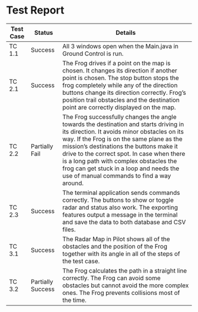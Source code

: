 # Test Report

| Test Case | Status            | Details                                                                                                                                                                                                                 |
|-----------|-------------------|-------------------------------------------------------------------------------------------------------------------------------------------------------------------------------------------------------------------------|
| TC 1.1    | Success           | All 3 windows open when the Main.java in Ground Control is run.                                                                                                                                                          |
| TC 2.1    | Success           | The Frog drives if a point on the map is chosen. It changes its direction if another point is chosen. The stop button stops the frog completely while any of the direction buttons change its direction correctly. Frog’s position trail obstacles and the destination point are correctly displayed on the map. |
| TC 2.2    | Partially Fail    | The Frog successfully changes the angle towards the destination and starts driving in its direction. It avoids minor obstacles on its way. If the Frog is on the same plane as the mission’s destinations the buttons make it drive to the correct spot. In case when there is a long path with complex obstacles the frog can get stuck in a loop and needs the use of manual commands to find a way around. |
| TC 2.3    | Success           | The terminal application sends commands correctly. The buttons to show or toggle radar and status also work. The exporting features output a message in the terminal and save the data to both database and CSV files.   |
| TC 3.1    | Success           | The Radar Map in Pilot shows all of the obstacles and the position of the Frog together with its angle in all of the steps of the test case.                                                                             |
| TC 3.2    | Partially Success | The Frog calculates the path in a straight line correctly. The Frog can avoid some obstacles but cannot avoid the more complex ones. The Frog prevents collisions most of the time.                                      |
